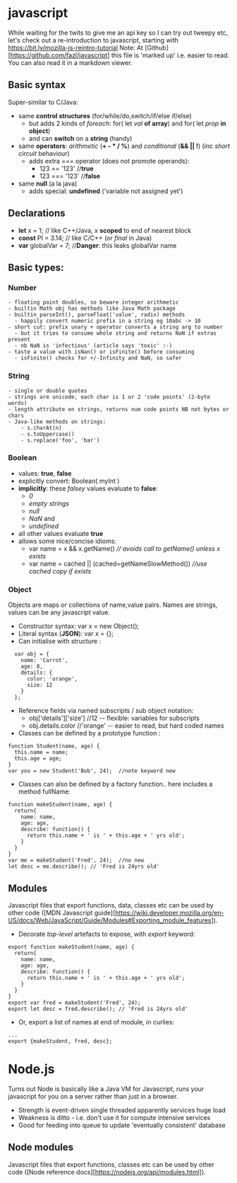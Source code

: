 # javascript

While waiting for the twits to give me an api key so I can try out tweepy etc, let's check out a re-introduction to javascript, starting with https://bit.ly/mozilla-js-reintro-tutorial
Note: At [Github][https://github.com/fazl/javascript] this file is 'marked up' i.e. easier to read.  You can also read it in a markdown viewer.

## Basic syntax
Super-similar to C/Java:
- same **control structures** (for/while/do,switch/if/else if/else)
    - but adds 2 kinds of _foreach_: for( let _val_ **of array**) and for( let _prop_ **in object**)
    - and can **switch** on a **string** (handy)
- same **operators**: _arithmetic_ (**+ - * / %**) and _conditional_ (**&& || !**) (inc _short circuit_ behaviour)
    - adds extra === operator (does not promote operands):
        - 123 == '123' //**true** 
        - 123 === '123' //**false** 
- same **null** (a la java)
    - adds special: **undefined** ('variable not assigned yet') 

## Declarations
  
  - **let** x = 1; // like C++/Java, x **scoped** to end of nearest block
  - **const** PI = 3.14; // like C/C++  (or _final_ in Java)
  - **var** globalVar = 7; //**Danger**: this leaks globalVar name

## Basic types:

### Number 
  
    - floating point doubles, so beware integer arithmetic
    - builtin Math obj has methods like Java Math package
    - builtin parseInt(), parseFloat('value', radix) methods 
      - happily convert numeric prefix in a string eg 10abc -> 10
    - short cut: prefix unary + operator converts a string arg to number
      - but it tries to consume whole string and returns NaN if extras present
      - nb NaN is 'infectious' (article says 'toxic' :-)
    - taste a value with isNan() or isFinite() before consuming
      - isFinite() checks for +/-Infinity and NaN, so safer
  
### String
  
    - single or double quotes 
    - strings are unicode, each char is 1 or 2 'code points' (2-byte words)
    - length attribute on strings, returns num code points NB not bytes or chars
    - Java-like methods on strings: 
        - s.charAt(n) 
        - s.toUppercase()
        - s.replace('foo', 'bar')
  
### Boolean
  - values: **true**, **false**
  - explicitly convert: Boolean( myInt )
  - **implicitly**: these _falsey_ values evaluate to **false**:
    - _0_ 
    - _empty strings_
    - _null_
    - _NaN_ and 
    - _undefined_ 
  - all other values evaluate **true**
  - allows some nice/concise idioms:
    - var name = x && x.getName() _// avoids call to getName() unless x exists_
    - var name = cached || (cached=getNameSlowMethod()) _//use cached copy if exists_

### Object
Objects are maps or collections of name,value pairs. Names are strings, values can be any javascript value.

- Constructor syntax: var x = new Object();
- Literal syntax (**JSON**): var x = {};  
- Can initialise with structure :
```
  var obj = {
    name: 'Carrot',
    age: 8,
    details: {
      color: 'orange',
      size: 12
    }
  };
```
- Reference fields via named subscripts / sub object notation:
  - obj['details']['size'] //12   -- flexible: variables for subscripts
  - obj.details.color //'orange'  -- easier to read, but hard coded names
- Classes can be defined by a prototype function :
```
function Student(name, age) {
  this.name = name;
  this.age = age;
}
var you = new Student('Bob', 24);  //note keyword new
```
- Classes can also be defined by a factory function.. here includes a method fullName:
```
function makeStudent(name, age) {
  return{
    name: name,
    age: age,
    describe: function() {
      return this.name + ' is ' + this.age + ' yrs old';
    }
  }
}
var me = makeStudent('Fred', 24);  //no new
let desc = me.describe(); // 'Fred is 24yrs old'
```

## Modules
Javascript files that export functions, data, classes etc can be used by other code ([MDN Javascript guide][https://wiki.developer.mozilla.org/en-US/docs/Web/JavaScript/Guide/Modules#Exporting_module_features]).
- Decorate _top-level_ artefacts to expose, with *export* keyword:
```
export function makeStudent(name, age) {
  return{
    name: name,
    age: age,
    describe: function() {
      return this.name + ' is ' + this.age + ' yrs old';
    }
  }
}
export var fred = makeStudent('Fred', 24);  
export let desc = fred.describe(); // 'Fred is 24yrs old'
```
- Or, export a list of names at end of module, in curlies:
```
...
export {makeStudent, fred, desc};
```
    
    
# Node.js
Turns out Node is basically like a Java VM for Javascript, runs your javascript for you on a server rather than just in a browser.

- Strength is event-driven single threaded apparently services huge load
- Weakness is ditto - i.e. don't use it for compute intensive services
- Good for feeding into queue to update 'eventually consistent' database

## Node modules
Javascript files that export functions, classes etc can be used by other code ([Node reference docs][https://nodejs.org/api/modules.html]).
